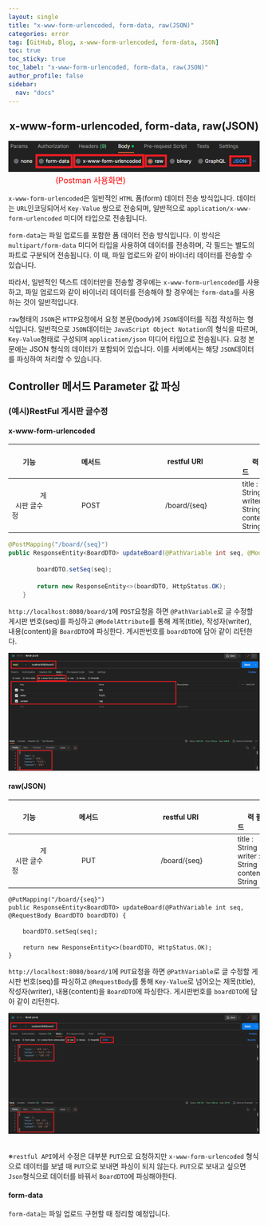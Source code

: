 ```yaml
---
layout: single
title: "x-www-form-urlencoded, form-data, raw(JSON)"
categories: error
tag: [GitHub, Blog, x-www-form-urlencoded, form-data, JSON]
toc: true
toc_sticky: true
toc_label: "x-www-form-urlencoded, form-data, raw(JSON)"
author_profile: false
sidebar:
  nav: "docs"
---
```


## <center>x-www-form-urlencoded, form-data, raw(JSON)</center>

<center><img src="/images/2023-06-21-15th/image-20230621170806980.png" alt="image-20230621170806980" /></center>&nbsp;&nbsp;&nbsp;&nbsp;&nbsp;&nbsp;&nbsp;&nbsp;&nbsp;&nbsp;&nbsp;&nbsp;&nbsp;&nbsp;&nbsp;&nbsp;&nbsp;&nbsp;&nbsp;&nbsp;&nbsp;&nbsp;&nbsp;&nbsp;<font size="3px" color="red">(Postman 사용화면)</font>

`x-www-form-urlencoded`은 일반적인 `HTML` 폼(form) 데이터 전송 방식입니다. 데이터는 `URL`인코딩되어서 `Key-Value` 쌍으로 전송되며, 일반적으로 `application/x-www-form-urlencoded` 미디어 타입으로 전송됩니다.

`form-data`는 파일 업로드를 포함한 폼 데이터 전송 방식입니다. 이 방식은 `multipart/form-data` 미디어 타입을 사용하여 데이터를 전송하며, 각 필드는 별도의 파트로 구분되어 전송됩니다. 이 때, 파일 업로드와 같이 바이너리 데이터를 전송할 수 있습니다.

따라서, 일반적인 텍스트 데이터만을 전송할 경우에는 `x-www-form-urlencoded`를 사용하고, 파일 업로드와 같이 바이너리 데이터를 전송해야 할 경우에는 `form-data`를 사용하는 것이 일반적입니다.

`raw`형태의 `JSON`은 `HTTP`요청에서 요청 본문(body)에 `JSON`데이터를 직접 작성하는 형식입니다. 일반적으로 `JSON`데이터는 `JavaScript Object Notation`의 형식을 따르며, `Key-Value`형태로 구성되며 `application/json` 미디어 타입으로 전송됩니다. 요청 본문에는 JSON 형식의 데이터가 포함되어 있습니다. 이를 서버에서는 해당 `JSON`데이터를 파싱하여 처리할 수 있습니다.



## Controller 메서드 Parameter 값 파싱

### (예시)RestFul 게시판 글수정

#### x-www-form-urlencoded

|                             기능                             |                            메서드                            |                         restful URI                          | <center>&nbsp;&nbsp;&nbsp;&nbsp;&nbsp;&nbsp;&nbsp;&nbsp;&nbsp;&nbsp;&nbsp;&nbsp;&nbsp;&nbsp;&nbsp;입력 필드&nbsp;&nbsp;&nbsp;&nbsp;&nbsp;&nbsp;&nbsp;&nbsp;&nbsp;&nbsp;&nbsp;&nbsp;&nbsp;&nbsp;&nbsp;</center> |
| :----------------------------------------------------------: | :----------------------------------------------------------: | :----------------------------------------------------------: | :----------------------------------------------------------- |
| &nbsp;&nbsp;&nbsp;&nbsp;&nbsp;&nbsp;&nbsp;&nbsp;&nbsp;&nbsp;&nbsp;&nbsp;&nbsp;&nbsp;&nbsp;게시판 글수정&nbsp;&nbsp;&nbsp;&nbsp;&nbsp;&nbsp;&nbsp;&nbsp;&nbsp;&nbsp;&nbsp;&nbsp;&nbsp;&nbsp;&nbsp; | &nbsp;&nbsp;&nbsp;&nbsp;&nbsp;&nbsp;&nbsp;&nbsp;&nbsp;&nbsp;&nbsp;&nbsp;&nbsp;&nbsp;&nbsp;POST&nbsp;&nbsp;&nbsp;&nbsp;&nbsp;&nbsp;&nbsp;&nbsp;&nbsp;&nbsp;&nbsp;&nbsp;&nbsp;&nbsp;&nbsp; | &nbsp;&nbsp;&nbsp;&nbsp;&nbsp;&nbsp;&nbsp;&nbsp;&nbsp;&nbsp;&nbsp;&nbsp;&nbsp;&nbsp;&nbsp;&nbsp;/board/{seq}&nbsp;&nbsp;&nbsp;&nbsp;&nbsp;&nbsp;&nbsp;&nbsp;&nbsp;&nbsp;&nbsp;&nbsp;&nbsp;&nbsp;&nbsp; | title : String<br />writer : String<br />content : String    |

```java
@PostMapping("/board/{seq}")
public ResponseEntity<BoardDTO> updateBoard(@PathVariable int seq, @ModelAttribute BoardDTO boardDTO) {
		
		boardDTO.setSeq(seq);
		
		return new ResponseEntity<>(boardDTO, HttpStatus.OK);
	}
```

`http://localhost:8080/board/1`에 `POST`요청을 하면 `@PathVariable`로 글 수정할 게시판 번호(seq)를 파싱하고 `@ModelAttribute`를 통해 제목(title), 작성자(writer), 내용(content)을 `BoardDTO`에 파싱한다. 게시판번호를 `boardDTO`에 담아 같이 리턴한다.

<center><img src="/images/2023-06-21-15th/image-20230622141416285.png" alt="image-20230622141416285" /></center>

#### raw(JSON)

|                             기능                             |                            메서드                            |                         restful URI                          | <center>&nbsp;&nbsp;&nbsp;&nbsp;&nbsp;&nbsp;&nbsp;&nbsp;&nbsp;&nbsp;&nbsp;&nbsp;&nbsp;&nbsp;&nbsp;입력 필드&nbsp;&nbsp;&nbsp;&nbsp;&nbsp;&nbsp;&nbsp;&nbsp;&nbsp;&nbsp;&nbsp;&nbsp;&nbsp;&nbsp;&nbsp;</center> |
| :----------------------------------------------------------: | :----------------------------------------------------------: | :----------------------------------------------------------: | :----------------------------------------------------------- |
| &nbsp;&nbsp;&nbsp;&nbsp;&nbsp;&nbsp;&nbsp;&nbsp;&nbsp;&nbsp;&nbsp;&nbsp;&nbsp;&nbsp;&nbsp;게시판 글수정&nbsp;&nbsp;&nbsp;&nbsp;&nbsp;&nbsp;&nbsp;&nbsp;&nbsp;&nbsp;&nbsp;&nbsp;&nbsp;&nbsp;&nbsp; | &nbsp;&nbsp;&nbsp;&nbsp;&nbsp;&nbsp;&nbsp;&nbsp;&nbsp;&nbsp;&nbsp;&nbsp;&nbsp;&nbsp;&nbsp;PUT&nbsp;&nbsp;&nbsp;&nbsp;&nbsp;&nbsp;&nbsp;&nbsp;&nbsp;&nbsp;&nbsp;&nbsp;&nbsp;&nbsp;&nbsp; | &nbsp;&nbsp;&nbsp;&nbsp;&nbsp;&nbsp;&nbsp;&nbsp;&nbsp;&nbsp;&nbsp;&nbsp;&nbsp;&nbsp;&nbsp;&nbsp;/board/{seq}&nbsp;&nbsp;&nbsp;&nbsp;&nbsp;&nbsp;&nbsp;&nbsp;&nbsp;&nbsp;&nbsp;&nbsp;&nbsp;&nbsp;&nbsp; | title : String<br />writer : String<br />content : String    |

```
@PutMapping("/board/{seq}")
public ResponseEntity<BoardDTO> updateBoard(@PathVariable int seq, @RequestBody BoardDTO boardDTO) {

    boardDTO.setSeq(seq);

    return new ResponseEntity<>(boardDTO, HttpStatus.OK);
}
```

`http://localhost:8080/board/1`에 `PUT`요청을 하면 `@PathVariable`로 글 수정할 게시판 번호(seq)를 파싱하고 `@RequestBody`를 통해 `Key-Value`로 넘어오는 제목(title), 작성자(writer), 내용(content)을 `BoardDTO`에 파싱한다. 게시판번호를 `boardDTO`에 담아 같이 리턴한다.

![image-20230622152155658](../images/2023-06-21-15th/image-20230622152155658.png)

<BR>※`restful API`에서 수정은 대부분 `PUT`으로 요청하지만 `x-www-form-urlencoded` 형식으로 데이터를 보낼 때 `PUT`으로 보내면 파싱이 되지 않는다. `PUT`으로 보내고 싶으면 `Json`형식으로 데이터를 바꿔서 `BoardDTO`에 파싱해야한다.  

#### form-data

`form-data`는 파일 업로드 구현할 때 정리할 예정입니다.